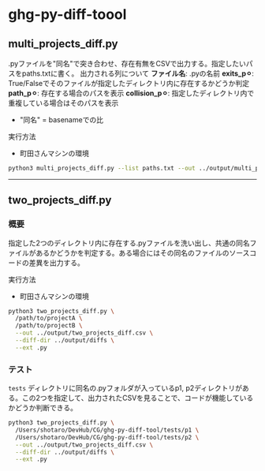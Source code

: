 # ghg-py-diff-toool

## multi_projects_diff.py

.pyファイルを"同名"で突き合わせ、存在有無をCSVで出力する。指定したいパスをpaths.txtに書く。
出力される列について
**ファイル名**: .pyの名前
**exits_p⚪︎**: True/Falseでそのファイルが指定したディレクトリ内に存在するかどうか判定
**path_p⚪︎**: 存在する場合のパスを表示
**collision_p⚪︎**: 指定したディレクトリ内で重複している場合はそのパスを表示

- "同名" = basenameでの比

実行方法

- 町田さんマシンの環境

```bash
python3 multi_projects_diff.py --list paths.txt --out ../output/multi_projects_diff.csv
```

---

## two_projects_diff.py

### 概要

指定した2つのディレクトリ内に存在する.pyファイルを洗い出し、共通の同名ファイルがあるかどうかを判定する。ある場合にはその同名のファイルのソースコードの差異を出力する。

実行方法

- 町田さんマシンの環境

```bash
python3 two_projects_diff.py \
  /path/to/projectA \
  /path/to/projectB \
  --out ../output/two_projects_diff.csv \
  --diff-dir ../output/diffs \
  --ext .py
```

### テスト

`tests` ディレクトリに同名の.pyフォルダが入っているp1, p2ディレクトリがある。この2つを指定して、出力されたCSVを見ることで、コードが機能しているかどうか判断できる。

```bash
python3 two_projects_diff.py \
  /Users/shotaro/DevHub/CG/ghg-py-diff-tool/tests/p1 \
  /Users/shotaro/DevHub/CG/ghg-py-diff-tool/tests/p2 \
  --out ../output/two_projects_diff.csv \
  --diff-dir ../output/diffs \
  --ext .py
```
